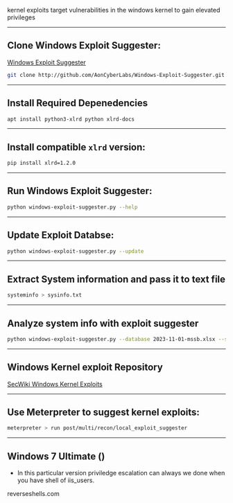 
 kernel exploits target vulnerabilities in the windows kernel to gain elevated privileges

 ---

## Clone Windows Exploit Suggester:

[Windows Exploit Suggester](https://github.com/AonCyberLabs/Windows-Exploit-Suggester)

```bash  
git clone http://github.com/AonCyberLabs/Windows-Exploit-Suggester.git
```

---

##  Install Required Depenedencies

```bash
apt install python3-xlrd python xlrd-docs
```

---

## Install compatible ```xlrd``` version:

```bash
pip install xlrd=1.2.0
```

---

##  Run Windows Exploit Suggester:

```bash
python windows-exploit-suggester.py --help
```

---

##  Update Exploit Databse:

```bash
python windows-exploit-suggester.py --update
```

---

##  Extract System information and pass it to text file

```bash
systeminfo > sysinfo.txt
```

---

##  Analyze system info with exploit suggester

```bash
python windows-exploit-suggester.py --database 2023-11-01-mssb.xlsx --systeminfo /tmp/sysinfo.txt
```

---

##  Windows Kernel exploit Repository

[SecWiki Windows Kernel Exploits](https://duckduckgo.com)


---

##  Use Meterpreter to suggest kernel exploits:

```bash
meterpreter > run post/multi/recon/local_exploit_suggester
```

---



## Windows 7 Ultimate ()

* In this particular version priviledge escalation can always we done when you have shell of iis_users.  

reverseshells.com